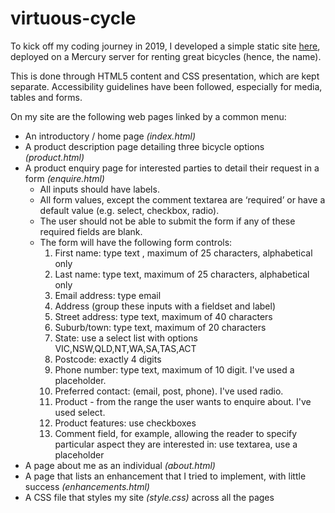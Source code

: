 # virtuous-cycle
To kick off my coding journey in 2019, I developed a simple static site [here](https://github.com/claratangfl/virtuous-cycle/files/6993387/virtuous-cycle.zip), deployed on a Mercury server for renting great bicycles (hence, the name).


This is done through HTML5 content and CSS presentation, which are kept separate. 
Accessibility guidelines have been followed, especially for media, tables and forms.

On my site are the following web pages linked by a common menu:  
* An introductory / home page *(index.html)*  
* A product description page detailing three bicycle options *(product.html)*  
* A product enquiry page for interested parties to detail their request in a form *(enquire.html)*    
  * All inputs should have labels.  
  * All form values, except the comment textarea are ‘required’ or have a default value (e.g. select, checkbox, radio).  
  * The user should not be able to submit the form if any of these required fields are blank.  
  * The form will have the following form controls:    
    1. First name: type text , maximum of 25 characters, alphabetical only  
    2. Last name: type text, maximum of 25 characters, alphabetical only  
    3. Email address: type email  
    4. Address (group these inputs with a fieldset and label)  
    5. Street address: type text, maximum of 40 characters  
    6. Suburb/town: type text, maximum of 20 characters  
    7. State: use a select list with options VIC,NSW,QLD,NT,WA,SA,TAS,ACT  
    8. Postcode: exactly 4 digits  
    9. Phone number: type text, maximum of 10 digit. I've used a placeholder.  
    10. Preferred contact: (email, post, phone). I've used radio.  
    11. Product - from the range the user wants to enquire about. I've used select.  
    12. Product features: use checkboxes  
    13. Comment field, for example, allowing the reader to specify particular aspect they are interested in: use textarea, use a placeholder     
* A page about me as an individual *(about.html)*  
* A page that lists an enhancement that I tried to implement, with little success *(enhancements.html)*  
* A CSS file that styles my site *(style.css)* across all the pages   
